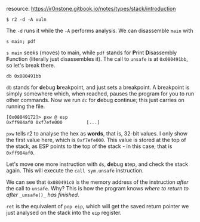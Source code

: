 resource: https://ir0nstone.gitbook.io/notes/types/stack/introduction

```
$ r2 -d -A vuln
```

The `-d` runs it while the `-A` performs analysis. We can disassemble `main` with

```
s main; pdf
```

`s main` seeks (moves) to main, while `pdf` stands for **P**rint **D**isassembly **F**unction (literally just disassembles it).
The call to `unsafe` is at `0x080491bb`, so let's break there.

```
db 0x080491bb
```

`db` stands for **d**ebug **b**reakpoint, and just sets a breakpoint. A breakpoint is simply somewhere which, when reached, pauses the program for you to run other commands. Now we run `dc` for **d**ebug **c**ontinue; this just carries on running the file.

```
[0x08049172]> pxw @ esp
0xff984af0 0xf7efe000         [...]
```

`pxw` tells r2 to analyse the hex as **words**, that is, 32-bit values. I only show the first value here, which is `0xf7efe000`. This value is stored at the top of the stack, as ESP points to the top of the stack - in this case, that is `0xff984af0`.

Let's move one more instruction with `ds`, **d**ebug **s**tep, and check the stack again. This will execute the `call sym.unsafe` instruction.

We can see that `0x080491c0` is the memory address of the instruction _after_ the call to `unsafe`. Why? This is how the program knows _where to return to after_ `_unsafe()_` _has finished_.

`ret` is the equivalent of `pop eip`, which will get the saved return pointer we just analysed on the stack into the `eip` register.

